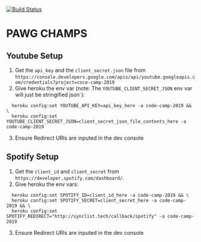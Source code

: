 [![Build Status](https://travis-ci.com/coltonmorris/code-camp-2019.svg?branch=master)](https://travis-ci.com/coltonmorris/code-camp-2019)
# PAWG CHAMPS



## Youtube Setup
1. Get the `api_key` and the `client_secret.json` file from `https://console.developers.google.com/apis/api/youtube.googleapis.com/credentials?project=coce-camp-2019`
2. Give heroku the env var (note: The `YOUTUBE_CLIENT_SECRET_JSON` env var will just be stringified json`):
```
  heroku config:set YOUTUBE_API_KEY=api_key_here -a code-camp-2019 && \
  heroku config:set YOUTUBE_CLIENT_SECRET_JSON=client_secret_json_file_contents_here -a code-camp-2019
```
3. Ensure Redirect URIs are inputed in the dev console


## Spotify Setup
1. Get the `client_id` and `client_secret` from `https://developer.spotify.com/dashboard/`.
2. Give heroku the env vars:
```
  heroku config:set SPOTIFY_ID=client_id_here -a code-camp-2019 && \
  heroku config:set SPOTIFY_SECRET=client_secret_here -a code-camp-2019 && \
  heroku config:set SPOTIFY_REDIRECT="http://synclist.tech/callback/spotify" -a code-camp-2019
```
3. Ensure Redirect URIs are inputed in the dev console
